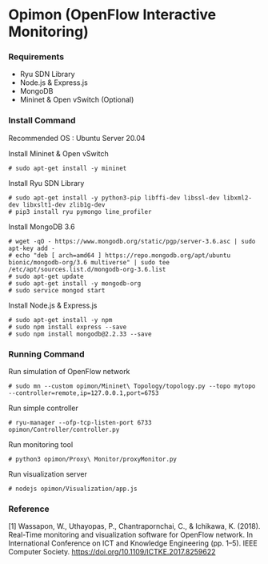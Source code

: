 # Opimon (OpenFlow Interactive Monitoring)

### Requirements
- Ryu SDN Library
- Node.js & Express.js
- MongoDB
- Mininet & Open vSwitch (Optional)

### Install Command

Recommended OS : Ubuntu Server 20.04

Install Mininet & Open vSwitch
```
# sudo apt-get install -y mininet
```

Install Ryu SDN Library
```
# sudo apt-get install -y python3-pip libffi-dev libssl-dev libxml2-dev libxslt1-dev zlib1g-dev
# pip3 install ryu pymongo line_profiler
```

Install MongoDB 3.6
```
# wget -qO - https://www.mongodb.org/static/pgp/server-3.6.asc | sudo apt-key add -
# echo "deb [ arch=amd64 ] https://repo.mongodb.org/apt/ubuntu bionic/mongodb-org/3.6 multiverse" | sudo tee /etc/apt/sources.list.d/mongodb-org-3.6.list
# sudo apt-get update
# sudo apt-get install -y mongodb-org
# sudo service mongod start
```

Install Node.js & Express.js
```
# sudo apt-get install -y npm
# sudo npm install express --save
# sudo npm install mongodb@2.2.33 --save
```

### Running Command

Run simulation of OpenFlow network
```
# sudo mn --custom opimon/Mininet\ Topology/topology.py --topo mytopo --controller=remote,ip=127.0.0.1,port=6753
```

Run simple controller
```
# ryu-manager --ofp-tcp-listen-port 6733 opimon/Controller/controller.py
```

Run monitoring tool
```
# python3 opimon/Proxy\ Monitor/proxyMonitor.py
```

Run visualization server
```
# nodejs opimon/Visualization/app.js
```

### Reference

[1] Wassapon, W., Uthayopas, P., Chantrapornchai, C., & Ichikawa, K. (2018). Real-Time monitoring and visualization software for OpenFlow network. In International Conference on ICT and Knowledge Engineering (pp. 1–5). IEEE Computer Society. https://doi.org/10.1109/ICTKE.2017.8259622
